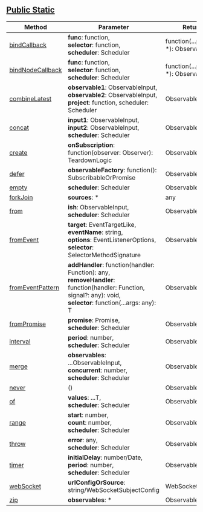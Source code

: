 ## [Public Static](http://reactivex.io/rxjs/class/es6/Observable.js~Observable.html)
| Method | Parameter  | Return |
|----------|----------|----------|
|[bindCallback]()|__func__: function,<br/> __selector__: function,<br/> __scheduler__: Scheduler|function(...params: *): Observable|
|[bindNodeCallback]()|__func__: function,<br/> __selector__: function,<br/> __scheduler__: Scheduler|function(...params: *): Observable|
|[combineLatest]()|__observable1__: ObservableInput,<br/> __observable2__: ObservableInput,<br/> __project__: function, scheduler: Scheduler|Observable|
|[concat]()|__input1__: ObservableInput,<br/> __input2__: ObservableInput,<br/> __scheduler__: Scheduler|Observable|
|[create]()|__onSubscription__: function(observer: Observer): TeardownLogic|Observable|
|[defer]()|__observableFactory__: function(): SubscribableOrPromise|Observable|		
|[empty]()|__scheduler__: Scheduler|Observable|		
|[forkJoin]()|__sources__: *|any|		
|[from]()|__ish__: ObservableInput<T>,<br/> __scheduler__: Scheduler|Observable<T>|	
|[fromEvent]()|__target__: EventTargetLike,<br/> __eventName__: string,<br/> __options__: EventListenerOptions,<br/> __selector__: SelectorMethodSignature<T>|Observable<T>|	
|[fromEventPattern]()|__addHandler__: function(handler: Function): any,<br/> __removeHandler__: function(handler: Function, signal?: any): void,<br/> __selector__: function(...args: any): T|Observable<T>|
|[fromPromise]()|__promise__: Promise<T>,<br/> __scheduler__: Scheduler|Observable<T>|	
|[interval]()|__period__: number,<br/> __scheduler__: Scheduler|Observable|	
|[merge]()|__observables__: ...ObservableInput,<br/> __concurrent__: number,<br/> __scheduler__: Scheduler|Observable|	
|[never]()|()|Observable|	
|[of]()|__values__: ...T,<br/> __scheduler__: Scheduler|Observable<T>|	
|[range]()|__start__: number,<br/> __count__: number,<br/> __scheduler__: Scheduler|Observable|	
|[throw]()|__error__: any,<br/> __scheduler__: Scheduler|Observable|	
|[timer]()|__initialDelay__: number/Date,<br/> __period__: number,<br/> __scheduler__: Scheduler|Observable|
|[webSocket]()|__urlConfigOrSource__: string/WebSocketSubjectConfig|WebSocketSubject|	
|[zip]()|__observables__: *|Observable<R>|	